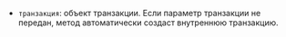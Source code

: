 - `транзакция`: объект транзакции. Если параметр транзакции не передан, метод автоматически создаст внутреннюю транзакцию.
